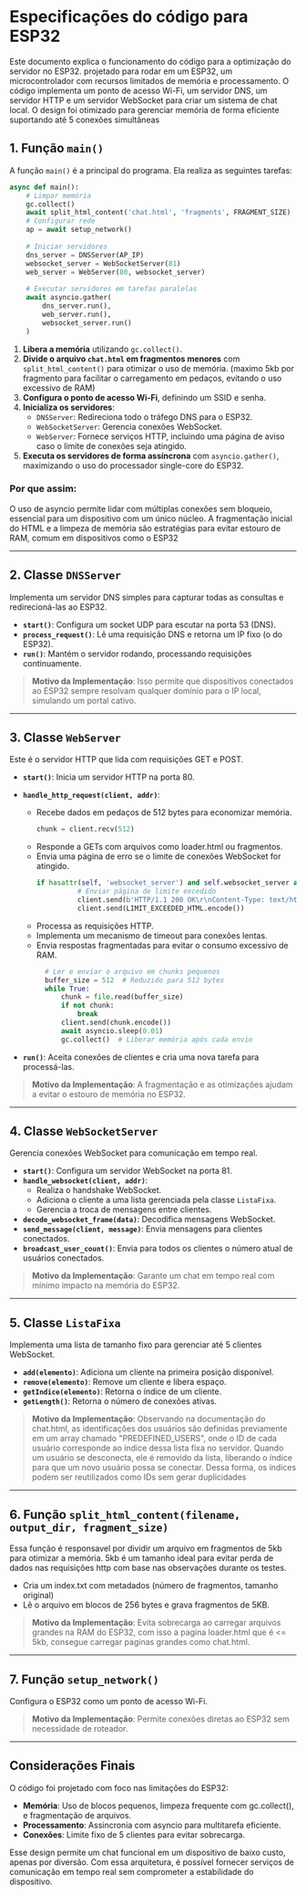 

# Especificações do código para ESP32

Este documento explica o funcionamento do código para a optimização do servidor no ESP32. projetado para rodar em um ESP32, um microcontrolador com recursos limitados de memória e processamento. O código implementa um ponto de acesso Wi-Fi, um servidor DNS, um servidor HTTP e um servidor WebSocket para criar um sistema de chat local. O design foi otimizado para gerenciar memória de forma eficiente suportando até 5 conexões simultâneas

## 1. Função `main()`

A função `main()` é a principal do programa. Ela realiza as seguintes tarefas:
```python
async def main():
    # Limpar memória
    gc.collect()
    await split_html_content('chat.html', 'fragments', FRAGMENT_SIZE)
    # Configurar rede
    ap = await setup_network()
    
    # Iniciar servidores
    dns_server = DNSServer(AP_IP)
    websocket_server = WebSocketServer(81)
    web_server = WebServer(80, websocket_server)
    
    # Executar servidores em tarefas paralelas
    await asyncio.gather(
        dns_server.run(),
        web_server.run(),
        websocket_server.run()
    )
  ```

1. **Libera a memória** utilizando `gc.collect()`.
2. **Divide o arquivo `chat.html` em fragmentos menores** com `split_html_content()` para otimizar o uso de memória. (maximo 5kb por fragmento para facilitar o carregamento em pedaços, evitando o uso excessivo de RAM)
3. **Configura o ponto de acesso Wi-Fi**, definindo um SSID e senha.
4. **Inicializa os servidores**:
   - `DNSServer`: Redireciona todo o tráfego DNS para o ESP32.
   - `WebSocketServer`: Gerencia conexões WebSocket.
   - `WebServer`: Fornece serviços HTTP, incluindo uma página de aviso caso o limite de conexões seja atingido.
5. **Executa os servidores de forma assíncrona** com `asyncio.gather()`, maximizando o uso do processador single-core do ESP32.

### Por que assim:
O uso de asyncio permite lidar com múltiplas conexões sem bloqueio, essencial para um dispositivo com um único núcleo.
A fragmentação inicial do HTML e a limpeza de memória são estratégias para evitar estouro de RAM, comum em dispositivos como o ESP32

---

## 2. Classe `DNSServer`

Implementa um servidor DNS simples para capturar todas as consultas e redirecioná-las ao ESP32.

- **`start()`**: Configura um socket UDP para escutar na porta 53 (DNS).
- **`process_request()`**: Lê uma requisição DNS e retorna um IP fixo (o do ESP32).
- **`run()`**: Mantém o servidor rodando, processando requisições continuamente.

> **Motivo da Implementação**: Isso permite que dispositivos conectados ao ESP32 sempre resolvam qualquer domínio para o IP local, simulando um portal cativo.


---

## 3. Classe `WebServer`

Este é o servidor HTTP que lida com requisições GET e POST.

- **`start()`**: Inicia um servidor HTTP na porta 80.
- **`handle_http_request(client, addr)`**:
  - Recebe dados em pedaços de 512 bytes para economizar memória. 
    ```python 
    chunk = client.recv(512) 
    ```
  - Responde a GETs com arquivos como loader.html ou fragmentos.
  - Envia uma página de erro se o limite de conexões WebSocket for atingido.
      ```python 
     if hasattr(self, 'websocket_server') and self.websocket_server and len(self.websocket_server.clients) >= MAX_CONNECTIONS:
                # Enviar página de limite excedido
                client.send(b'HTTP/1.1 200 OK\r\nContent-Type: text/html\r\n\r\n')
                client.send(LIMIT_EXCEEDED_HTML.encode())
    ```
  - Processa as requisições HTTP.
  - Implementa um mecanismo de timeout para conexões lentas.
  - Envia respostas fragmentadas para evitar o consumo excessivo de RAM.
    ```python 
      # Ler e enviar o arquivo em chunks pequenos
      buffer_size = 512  # Reduzido para 512 bytes
      while True:
          chunk = file.read(buffer_size)
          if not chunk:
              break
          client.send(chunk.encode())
          await asyncio.sleep(0.01)
          gc.collect()  # Liberar memória após cada envio
    ```
  
- **`run()`**: Aceita conexões de clientes e cria uma nova tarefa para processá-las.

> **Motivo da Implementação**: A fragmentação e as otimizações ajudam a evitar o estouro de memória no ESP32.

---

## 4. Classe `WebSocketServer`

Gerencia conexões WebSocket para comunicação em tempo real.

- **`start()`**: Configura um servidor WebSocket na porta 81.
- **`handle_websocket(client, addr)`**:
  - Realiza o handshake WebSocket.
  - Adiciona o cliente a uma lista gerenciada pela classe `ListaFixa`.
  - Gerencia a troca de mensagens entre clientes.
- **`decode_websocket_frame(data)`**: Decodifica mensagens WebSocket.
- **`send_message(client, message)`**: Envia mensagens para clientes conectados.
- **`broadcast_user_count()`**: Envia para todos os clientes o número atual de usuários conectados.

> **Motivo da Implementação**: Garante um chat em tempo real com mínimo impacto na memória do ESP32.

---

## 5. Classe `ListaFixa`

Implementa uma lista de tamanho fixo para gerenciar até 5 clientes WebSocket.

- **`add(elemento)`**: Adiciona um cliente na primeira posição disponível.
- **`remove(elemento)`**: Remove um cliente e libera espaço.
- **`getIndice(elemento)`**: Retorna o índice de um cliente.
- **`getLength()`**: Retorna o número de conexões ativas.

> **Motivo da Implementação**: Observando na documentação do chat.html, as identificações dos usuários são definidas previamente em um array chamado "PREDEFINED_USERS", onde o ID de cada usuário corresponde ao índice dessa lista fixa no servidor. Quando um usuário se desconecta, ele é removido da lista, liberando o índice para que um novo usuário possa se conectar. Dessa forma, os índices podem ser reutilizados como IDs sem gerar duplicidades

---

## 6. Função `split_html_content(filename, output_dir, fragment_size)`

Essa função é responsavel por dividir um arquivo em fragmentos de 5kb para otimizar a memória. 5kb é um tamanho ideal para evitar perda de dados nas requisições http com base nas observações durante os testes.
 - Cria um index.txt com metadados (número de fragmentos, tamanho original)
 - Lê o arquivo em blocos de 256 bytes e grava fragmentos de 5KB. 


> **Motivo da Implementação**: Evita sobrecarga ao carregar arquivos grandes na RAM do ESP32, com isso a pagina loader.html que é <= 5kb, consegue carregar paginas grandes como chat.html.

---

## 7. Função `setup_network()`

Configura o ESP32 como um ponto de acesso Wi-Fi.

> **Motivo da Implementação**: Permite conexões diretas ao ESP32 sem necessidade de roteador.

---


## Considerações Finais
O código foi projetado com foco nas limitações do ESP32:

 - **Memória**: Uso de blocos pequenos, limpeza frequente com gc.collect(), e fragmentação de arquivos.
 - **Processamento**: Assincronia com asyncio para multitarefa eficiente.
 - **Conexões**: Limite fixo de 5 clientes para evitar sobrecarga.

Esse design permite um chat funcional em um dispositivo de baixo custo, apenas por diversão. Com essa arquitetura, é possível fornecer serviços de comunicação em tempo real sem comprometer a estabilidade do dispositivo.

